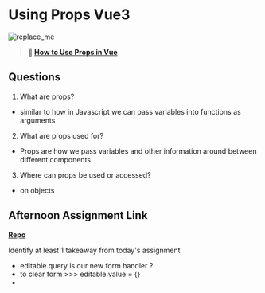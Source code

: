 # Using Props Vue3

![replace_me](https://codeworks.blob.core.windows.net/public/assets/img/illustrations/placeholder.svg)

> **📖 [How to Use Props in Vue](https://codeworksacademy.com/fs-student-guide/resources/wk6/02-Props)**

## Questions

1. What are props?
  - similar to how in Javascript we can pass variables into functions as arguments
2. What are props used for?
  - Props are how we pass variables and other information around between different components
3. Where can props be used or accessed?
  - on objects
## Afternoon Assignment Link

**[Repo](https://github.com/wstippetts/<ASSIGNMENT_REPO>)**

Identify at least 1 takeaway from today's assignment
- editable.query is our new form handler ?
- to clear form >>> editable.value = {} 
- 
